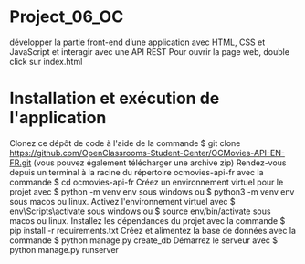 # Project_06_OC
développer la partie front-end d’une application avec HTML, CSS et JavaScript et interagir avec une API REST
Pour ouvrir la page web, double click sur index.html


# Installation et exécution de l'application

Clonez ce dépôt de code à l'aide de la commande $ git clone https://github.com/OpenClassrooms-Student-Center/OCMovies-API-EN-FR.git (vous pouvez également télécharger une archive zip)
Rendez-vous depuis un terminal à la racine du répertoire ocmovies-api-fr avec la commande $ cd ocmovies-api-fr
Créez un environnement virtuel pour le projet avec $ python -m venv env sous windows ou $ python3 -m venv env sous macos ou linux.
Activez l'environnement virtuel avec $ env\Scripts\activate sous windows ou $ source env/bin/activate sous macos ou linux.
Installez les dépendances du projet avec la commande $ pip install -r requirements.txt
Créez et alimentez la base de données avec la commande $ python manage.py create_db
Démarrez le serveur avec $ python manage.py runserver

